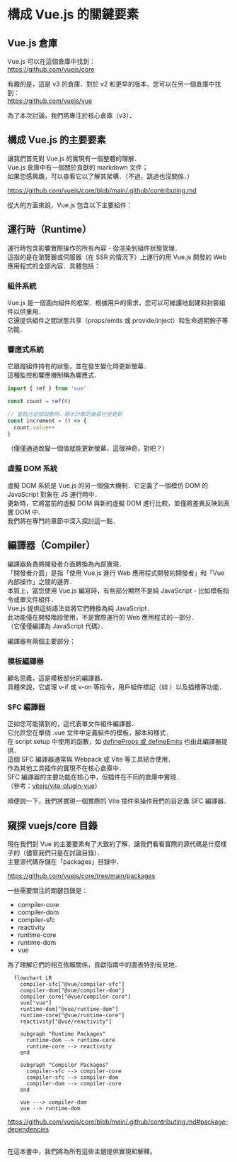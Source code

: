 # 構成 Vue.js 的關鍵要素

## Vue.js 倉庫

Vue.js 可以在這個倉庫中找到：  
https://github.com/vuejs/core

有趣的是，這是 v3 的倉庫．對於 v2 和更早的版本，您可以在另一個倉庫中找到：  
https://github.com/vuejs/vue

為了本次討論，我們將專注於核心倉庫（v3）．

## 構成 Vue.js 的主要要素

讓我們首先對 Vue.js 的實現有一個整體的理解．\
Vue.js 倉庫中有一個關於貢獻的 markdown 文件；  
如果您感興趣，可以查看它以了解其架構．（不過，跳過也沒關係．）

https://github.com/vuejs/core/blob/main/.github/contributing.md

從大的方面來說，Vue.js 包含以下主要組件：

## 運行時（Runtime）

運行時包含影響實際操作的所有內容 - 從渲染到組件狀態管理．\
這指的是在瀏覽器或伺服器（在 SSR 的情況下）上運行的用 Vue.js 開發的 Web 應用程式的全部內容．具體包括：

### 組件系統

Vue.js 是一個面向組件的框架．根據用戶的需求，您可以可維護地創建和封裝組件以供重用．\
它還提供組件之間狀態共享（props/emits 或 provide/inject）和生命週期鉤子等功能．

### 響應式系統

它跟蹤組件持有的狀態，並在發生變化時更新螢幕．\
這種監控和響應機制稱為響應式．

```ts
import { ref } from 'vue'

const count = ref(0)

// 當執行這個函數時，顯示計數的螢幕也會更新
const increment = () => {
  count.value++
}
```

（僅僅通過改變一個值就能更新螢幕，這很神奇，對吧？）

### 虛擬 DOM 系統

虛擬 DOM 系統是 Vue.js 的另一個強大機制．它定義了一個模仿 DOM 的 JavaScript 對象在 JS 運行時中．\
更新時，它將當前的虛擬 DOM 與新的虛擬 DOM 進行比較，並僅將差異反映到真實 DOM 中．\
我們將在專門的章節中深入探討這一點．

## 編譯器（Compiler）

編譯器負責將開發者介面轉換為內部實現．\
「開發者介面」是指「使用 Vue.js 進行 Web 應用程式開發的開發者」和「Vue 內部操作」之間的邊界．\
本質上，當您使用 Vue.js 編寫時，有些部分顯然不是純 JavaScript - 比如模板指令或單文件組件．\
Vue.js 提供這些語法並將它們轉換為純 JavaScript．\
此功能僅在開發階段使用，不是實際運行的 Web 應用程式的一部分．\
（它僅僅編譯為 JavaScript 代碼）．

編譯器有兩個主要部分：

### 模板編譯器

顧名思義，這是模板部分的編譯器．\
具體來說，它處理 v-if 或 v-on 等指令，用戶組件標記（如 <Counter />）以及插槽等功能．

### SFC 編譯器

正如您可能猜到的，這代表單文件組件編譯器．\
它允許您在單個 .vue 文件中定義組件的模板，腳本和樣式．\
在 script setup 中使用的函數，如 [defineProps 或 defineEmits](https://vuejs.org/api/sfc-script-setup#defineprops-defineemits) 也由此編譯器提供．\
這個 SFC 編譯器通常與 Webpack 或 Vite 等工具結合使用．\
作為其他工具插件的實現不在核心倉庫中．\
SFC 編譯器的主要功能在核心中，但插件在不同的倉庫中實現．\
（參考：[vitejs/vite-plugin-vue](https://github.com/vitejs/vite-plugin-vue)）

順便說一下，我們將實現一個實際的 Vite 插件來操作我們的自定義 SFC 編譯器．

## 窺探 vuejs/core 目錄

現在我們對 Vue 的主要要素有了大致的了解，讓我們看看實際的源代碼是什麼樣子的（儘管我們只是在討論目錄）．\
主要源代碼存儲在「packages」目錄中．

https://github.com/vuejs/core/tree/main/packages

一些需要關注的關鍵目錄是：

- compiler-core
- compiler-dom
- compiler-sfc
- reactivity
- runtime-core
- runtime-dom
- vue

為了理解它們的相互依賴關係，貢獻指南中的圖表特別有見地．

```mermaid
  flowchart LR
    compiler-sfc["@vue/compiler-sfc"]
    compiler-dom["@vue/compiler-dom"]
    compiler-core["@vue/compiler-core"]
    vue["vue"]
    runtime-dom["@vue/runtime-dom"]
    runtime-core["@vue/runtime-core"]
    reactivity["@vue/reactivity"]

    subgraph "Runtime Packages"
      runtime-dom --> runtime-core
      runtime-core --> reactivity
    end

    subgraph "Compiler Packages"
      compiler-sfc --> compiler-core
      compiler-sfc --> compiler-dom
      compiler-dom --> compiler-core
    end

    vue ---> compiler-dom
    vue --> runtime-dom

```

https://github.com/vuejs/core/blob/main/.github/contributing.md#package-dependencies

<br/>
在這本書中，我們將為所有這些主題提供實現和解釋。
